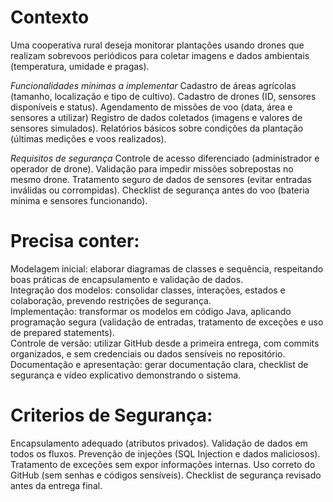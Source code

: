 # Contexto
Uma cooperativa rural deseja monitorar plantações usando drones que realizam sobrevoos periódicos para coletar imagens e dados ambientais (temperatura, umidade e pragas).

*Funcionalidades mínimas a implementar*
Cadastro de áreas agrícolas (tamanho, localização e tipo de cultivo).
Cadastro de drones (ID, sensores disponíveis e status).
Agendamento de missões de voo (data, área e sensores a utilizar)
Registro de dados coletados (imagens e valores de sensores simulados).
Relatórios básicos sobre condições da plantação (últimas medições e voos realizados).

*Requisitos de segurança*
Controle de acesso diferenciado (administrador e operador de drone).
Validação para impedir missões sobrepostas no mesmo drone.
Tratamento seguro de dados de sensores (evitar entradas inválidas ou corrompidas).
Checklist de segurança antes do voo (bateria mínima e sensores funcionando).

# Precisa conter:
Modelagem inicial: elaborar diagramas de classes e sequência, respeitando boas práticas de encapsulamento e validação de dados.        
Integração dos modelos: consolidar classes, interações, estados e colaboração, prevendo restrições de segurança.        
Implementação: transformar os modelos em código Java, aplicando programação segura (validação de entradas, tratamento de exceções e uso de prepared statements).   
Controle de versão: utilizar GitHub desde a primeira entrega, com commits organizados, e sem credenciais ou dados sensíveis no repositório.    
Documentação e apresentação: gerar documentação clara, checklist de segurança e vídeo explicativo demonstrando o sistema.    

# Criterios de Segurança:
Encapsulamento adequado (atributos privados).
Validação de dados em todos os fluxos.
Prevenção de injeções (SQL Injection e dados maliciosos).
Tratamento de exceções sem expor informações internas.
Uso correto do GitHub (sem senhas e códigos sensíveis).
Checklist de segurança revisado antes da entrega final.
